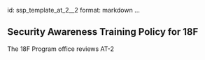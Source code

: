 id: ssp_template_at_2__2
format: markdown
...
## Security Awareness Training Policy for 18F

The 18F Program office reviews AT-2
